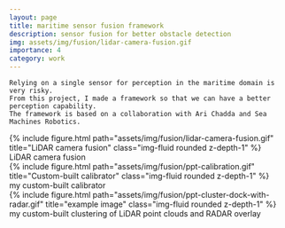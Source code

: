 ```yaml
---
layout: page
title: maritime sensor fusion framework
description: sensor fusion for better obstacle detection
img: assets/img/fusion/lidar-camera-fusion.gif
importance: 4
category: work
---
```



```
Relying on a single sensor for perception in the maritime domain is very risky.
From this project, I made a framework so that we can have a better perception capability.
The framework is based on a collaboration with Ari Chadda and Sea Machines Robotics. 
```

<div class="row">
    <div class="col-sm mt-2 mt-md-0">
        {% include figure.html path="assets/img/fusion/lidar-camera-fusion.gif" title="LiDAR camera fusion" class="img-fluid rounded z-depth-1" %}
    </div>
</div>
<div class="caption">
    LiDAR camera fusion
</div>

<div class="row">
    <div class="col-sm mt-2 mt-md-0">
        {% include figure.html path="assets/img/fusion/ppt-calibration.gif" title="Custom-built calibrator" class="img-fluid rounded z-depth-1" %}
    </div>
</div>
<div class="caption">
    my custom-built calibrator
</div>

<div class="row">
    <div class="col-sm mt-2 mt-md-0">
        {% include figure.html path="assets/img/fusion/ppt-cluster-dock-with-radar.gif" title="example image" class="img-fluid rounded z-depth-1" %}
    </div>
</div>
<div class="caption">
    my custom-built clustering of LiDAR point clouds and RADAR overlay
</div>
